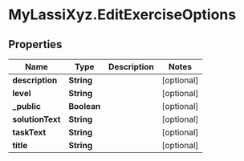 # MyLassiXyz.EditExerciseOptions

## Properties

Name | Type | Description | Notes
------------ | ------------- | ------------- | -------------
**description** | **String** |  | [optional] 
**level** | **String** |  | [optional] 
**_public** | **Boolean** |  | [optional] 
**solutionText** | **String** |  | [optional] 
**taskText** | **String** |  | [optional] 
**title** | **String** |  | [optional] 


